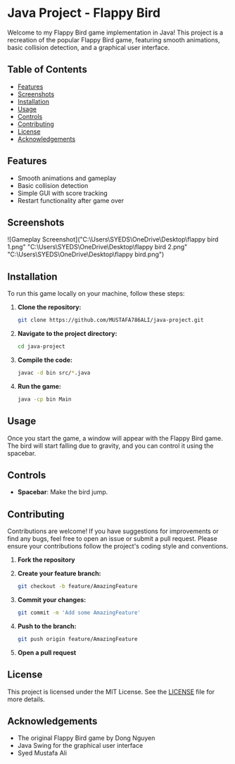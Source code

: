 # Java Project - Flappy Bird

Welcome to my Flappy Bird game implementation in Java! This project is a recreation of the popular Flappy Bird game, featuring smooth animations, basic collision detection, and a graphical user interface.

## Table of Contents

- [Features](#features)
- [Screenshots](#screenshots)
- [Installation](#installation)
- [Usage](#usage)
- [Controls](#controls)
- [Contributing](#contributing)
- [License](#license)
- [Acknowledgements](#acknowledgements)

## Features

- Smooth animations and gameplay
- Basic collision detection
- Simple GUI with score tracking
- Restart functionality after game over

## Screenshots

![Gameplay Screenshot]("C:\Users\SYEDS\OneDrive\Desktop\flappy bird 1.png"
"C:\Users\SYEDS\OneDrive\Desktop\flappy bird 2.png"
"C:\Users\SYEDS\OneDrive\Desktop\flappy bird.png")

## Installation

To run this game locally on your machine, follow these steps:

1. **Clone the repository:**

    ```bash
    git clone https://github.com/MUSTAFA786ALI/java-project.git
    ```

2. **Navigate to the project directory:**

    ```bash
    cd java-project
    ```

3. **Compile the code:**

    ```bash
    javac -d bin src/*.java
    ```

4. **Run the game:**

    ```bash
    java -cp bin Main
    ```

## Usage

Once you start the game, a window will appear with the Flappy Bird game. The bird will start falling due to gravity, and you can control it using the spacebar.

## Controls

- **Spacebar**: Make the bird jump.

## Contributing

Contributions are welcome! If you have suggestions for improvements or find any bugs, feel free to open an issue or submit a pull request. Please ensure your contributions follow the project's coding style and conventions.

1. **Fork the repository**
2. **Create your feature branch:**

    ```bash
    git checkout -b feature/AmazingFeature
    ```

3. **Commit your changes:**

    ```bash
    git commit -m 'Add some AmazingFeature'
    ```

4. **Push to the branch:**

    ```bash
    git push origin feature/AmazingFeature
    ```

5. **Open a pull request**

## License

This project is licensed under the MIT License. See the [LICENSE](LICENSE) file for more details.

## Acknowledgements

- The original Flappy Bird game by Dong Nguyen
- Java Swing for the graphical user interface
- Syed Mustafa Ali
